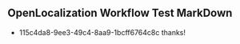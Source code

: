 ## OpenLocalization Workflow Test MarkDown
* 115c4da8-9ee3-49c4-8aa9-1bcff6764c8c thanks!

<!--HONumber=Aug16_HO3-->



